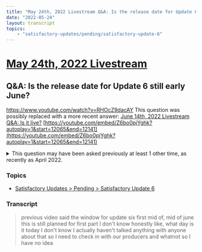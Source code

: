 ```yaml
---
title: "May 24th, 2022 Livestream Q&A: Is the release date for Update 6 still early June?"
date: "2022-05-24"
layout: transcript
topics:
    - "satisfactory-updates/pending/satisfactory-update-6"
---
```

# [May 24th, 2022 Livestream](../2022-05-24.md)
## Q&A: Is the release date for Update 6 still early June?
https://www.youtube.com/watch?v=RHOcZ9dacAY
This question was possibly replaced with a more recent answer: [June 14th, 2022 Livestream Q&A: Is it live?](./yt-Z6bo0pjYghk,12065.79417320965,12140.575992.md) [https://youtube.com/embed/Z6bo0pjYghk?autoplay=1&start=12065&end=12141](https://youtube.com/embed/Z6bo0pjYghk?autoplay=1&start=12065&end=12141)

<details>
<summary>This question may have been asked previously at least 1 other time, as recently as April 2022.</summary>

* April 22nd, 2022 Video Q&A: When is the Satisfactory Update 6 release date? [https://youtube.com/clip/UgkxzlaA_1LRXD_ph7z-gwF9bSqNZhOy2CAZ](https://youtube.com/clip/UgkxzlaA_1LRXD_ph7z-gwF9bSqNZhOy2CAZ)
</details>


### Topics
* [Satisfactory Updates > Pending > Satisfactory Update 6](../topics/satisfactory-updates/pending/satisfactory-update-6.md)

### Transcript

> previous video said the window for update six first mid of, mid of june this is still planned for first part I don't know honestly like, what day is it today I don't know I actually haven't talked anything with anyone about that so I need to check in with our producers and whatnot so I have no idea
